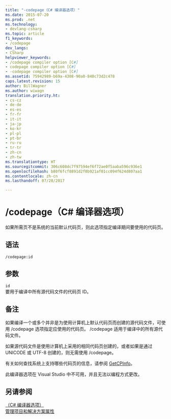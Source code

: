 ```yaml
---
title: "-codepage（C# 编译器选项）"
ms.date: 2015-07-20
ms.prod: .net
ms.technology:
- devlang-csharp
ms.topic: article
f1_keywords:
- /codepage
dev_langs:
- CSharp
helpviewer_keywords:
- /codepage compiler option [C#]
- codepage compiler option [C#]
- -codepage compiler option [C#]
ms.assetid: 75942989-b69a-4308-90a0-840c73d2c478
caps.latest.revision: 15
author: BillWagner
ms.author: wiwagn
translation.priority.ht:
- cs-cz
- de-de
- es-es
- fr-fr
- it-it
- ja-jp
- ko-kr
- pl-pl
- pt-br
- ru-ru
- tr-tr
- zh-cn
- zh-tw
ms.translationtype: HT
ms.sourcegitcommit: 306c608dc7f97594ef6f72ae0f5aaba596c936e1
ms.openlocfilehash: b80f6fcf8891d2f0b921af01cc094f624d807aa1
ms.contentlocale: zh-cn
ms.lasthandoff: 07/28/2017

---
```

# <a name="codepage-c-compiler-options"></a>/codepage（C# 编译器选项）
如果所需页不是系统的当前默认代码页，则此选项指定编译期间要使用的代码页。  
  
## <a name="syntax"></a>语法  
  
```console  
/codepage:id  
```  
  
## <a name="arguments"></a>参数  
 `id`  
 要用于编译中所有源代码文件的代码页 ID。  
  
## <a name="remarks"></a>备注  
 如果编译一个或多个并非是为使用计算机上默认代码页而创建的源代码文件，可使用 /codepage 选项指定应使用的代码页。 /codepage 适用于编译中的所有源代码文件。  
  
 如果源代码文件是使用计算机上采用的相同代码页创建的，或者如果是通过 UNICODE 或 UTF-8 创建的，则无需使用 /codepage。  
  
 有关如何查找系统上支持哪些代码页的信息，请参阅 [GetCPInfo](http://go.microsoft.com/fwlink/?LinkId=148371)。  
  
 此编译器选项在 Visual Studio 中不可用，并且无法以编程方式更改。  
  
## <a name="see-also"></a>另请参阅  
 [（C# 编译器选项）](../../../csharp/language-reference/compiler-options/index.md)   
 [管理项目和解决方案属性](/visualstudio/ide/managing-project-and-solution-properties)

